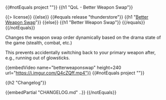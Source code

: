{{#notEquals project ""}}
{{h1 "QoL - Better Weapon Swap"}}

{{> license}}
{{else}}
{{#equals release "thunderstore"}}
{{h1 "[Better Weapon Swap](https://gtfo.thunderstore.io/package/notpeelz/QoL_BetterWeaponSwap)"}}
{{else}}
{{h1 "Better Weapon Swap"}}
{{/equals}}
{{/notEquals}}

Changes the weapon swap order dynamically based on the drama state of the game (stealth, combat, etc.)

This prevents accidentally switching back to your primary weapon after, e.g., running out of glowsticks.

{{embedVideo name="betterweaponswap" height=240 url="https://i.imgur.com/Q4cZQff.mp4"}}
{{#notEquals project ""}}

{{h2 "Changelog"}}

{{embedPartial "CHANGELOG.md" ..}}
{{/notEquals}}
